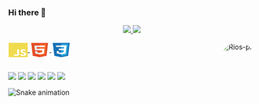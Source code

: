 ### Hi there 👋


<div align="center">
  <a href="https://github.com/mriosrodrigues">
  <img height="170em" src="https://github-readme-stats.vercel.app/api?username=mriosrodrigues&show_icons=true&theme=dracula&include_all_commits=true&count_private=true"/>
  <img height="170em" src="https://github-readme-stats.vercel.app/api/top-langs/?username=mriosrodrigues&layout=compact&langs_count=7&theme=dracula"/>
</div>
<div style="display: inline_block"><br>
  <img align="center" alt="Rios-Js" height="30" width="40" src="https://raw.githubusercontent.com/devicons/devicon/master/icons/javascript/javascript-plain.svg">
  <img align="center" alt="Rios-HTML" height="30" width="40" src="https://raw.githubusercontent.com/devicons/devicon/master/icons/html5/html5-original.svg">
  <img align="center" alt="Rios-CSS" height="30" width="40" src="https://raw.githubusercontent.com/devicons/devicon/master/icons/css3/css3-original.svg">
  <img align="right" alt="Rios-pic" height="150" style="border-radius: 50px;" src="https://scontent.fssz3-1.fna.fbcdn.net/v/t39.30808-6/289162721_4669639816470932_3724203938350859007_n.jpg?stp=dst-jpg_p526x296&_nc_cat=100&ccb=1-7&_nc_sid=730e14&_nc_ohc=Ee1gETWgnXgAX_3IBL1&_nc_ht=scontent.fssz3-1.fna&oh=00_AT94O7jpXxBkJObhrfQv0SlZ7pjAEZ05FCwqYM95BdhSmg&oe=62B318A6">
</div>
  
  ##
 
<div> 
  <a href="https://github.com/mriosrodrigues" target="_blank"><img src="https://img.shields.io/badge/YouTube-FF0000?style=for-the-badge&logo=youtube&logoColor=white" target="_blank"></a>
  <a href="https://github.com/mriosrodrigues" target="_blank"><img src="https://img.shields.io/badge/-Instagram-%23E4405F?style=for-the-badge&logo=instagram&logoColor=white" target="_blank"></a>
 	<a href="https://github.com/mriosrodrigues" target="_blank"><img src="https://img.shields.io/badge/Twitch-9146FF?style=for-the-badge&logo=twitch&logoColor=white" target="_blank"></a>
 <a href="https://github.com/mriosrodrigues" target="_blank"><img src="https://img.shields.io/badge/Discord-7289DA?style=for-the-badge&logo=discord&logoColor=white" target="_blank"></a> 
  <a href = "https://github.com/mriosrodrigues"><img src="https://img.shields.io/badge/-Gmail-%23333?style=for-the-badge&logo=gmail&logoColor=white" target="_blank"></a>
  <a href="https://www.linkedin.com/in/marcos-rios-a62b85164/" target="_blank"><img src="https://img.shields.io/badge/-LinkedIn-%230077B5?style=for-the-badge&logo=linkedin&logoColor=white" target="_blank"></a> 
 
  ![Snake animation](https://github.com/mriosrodrigues/mriosrodrigues/blob/output/github-contribution-grid-snake.svg)
 
</div>
